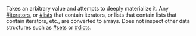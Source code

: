 Takes an arbitrary value and attempts to deeply materialize it. Any [#iterators](#function-iterator), or [#lists](#function-islist) that contain iterators, or lists that contain lists that contain iterators, etc., are converted to arrays. Does not inspect other data structures such as [#sets](#function-isset) or [#dicts](#function-isdict).
